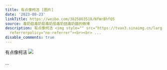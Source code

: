 ```yaml
---
title: 有点像柯洁 [图片]
date: '2023-08-23'
linkTitle: https://weibo.com/3825863518/NfWrBhfQ5
source: 毒奶菇毒奶茹毒奶茄毒奶喆毒奶囍的微博
description: 有点像柯洁 <img style="" src="https://tvax3.sinaimg.cn/large/e40a0b5egy1hh6y3jst22j20c60ebjtp.jpg"
  referrerpolicy="no-referrer"><br><br> ...
disable_comments: true
---
```

有点像柯洁 <img style="" src="https://tvax3.sinaimg.cn/large/e40a0b5egy1hh6y3jst22j20c60ebjtp.jpg" referrerpolicy="no-referrer"><br><br> ...